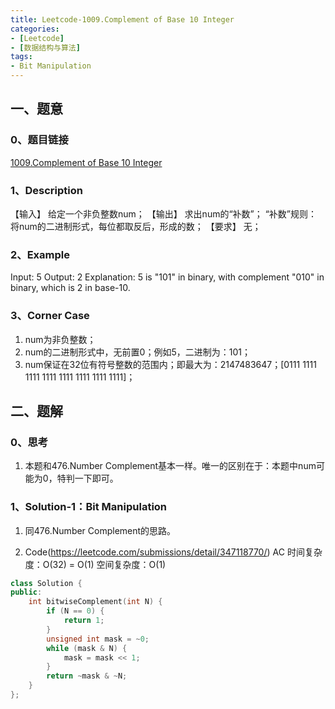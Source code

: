 ```yaml
---
title: Leetcode-1009.Complement of Base 10 Integer
categories: 
- [Leetcode]
- [数据结构与算法]
tags: 
- Bit Manipulation
---
```


## 一、题意

### 0、题目链接
[1009.Complement of Base 10 Integer](https://leetcode.com/problems/complement-of-base-10-integer/)

### 1、Description
【输入】
给定一个非负整数num；
【输出】
求出num的“补数”；
“补数”规则：将num的二进制形式，每位都取反后，形成的数；
【要求】
无；

### 2、Example
Input: 5
Output: 2
Explanation: 5 is "101" in binary, with complement "010" in binary, which is 2 in base-10.

<!-- more -->

### 3、Corner Case
1. num为非负整数；
2. num的二进制形式中，无前置0；例如5，二进制为：101；
3. num保证在32位有符号整数的范围内；即最大为：2147483647；[0111 1111 1111 1111 1111 1111 1111 1111]；

## 二、题解

### 0、思考
1. 本题和476.Number Complement基本一样。唯一的区别在于：本题中num可能为0，特判一下即可。

### 1、Solution-1：Bit Manipulation
1. 同476.Number Complement的思路。

2. Code(https://leetcode.com/submissions/detail/347118770/)
AC
时间复杂度：O(32) = O(1)
空间复杂度：O(1)
```C++
class Solution {
public:
    int bitwiseComplement(int N) {
        if (N == 0) {
            return 1;
        }
        unsigned int mask = ~0;
        while (mask & N) {
            mask = mask << 1;
        }
        return ~mask & ~N;
    }
};
```

